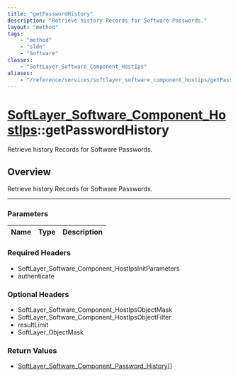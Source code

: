 ```yaml
---
title: "getPasswordHistory"
description: "Retrieve history Records for Software Passwords."
layout: "method"
tags:
    - "method"
    - "sldn"
    - "Software"
classes:
    - "SoftLayer_Software_Component_HostIps"
aliases:
    - "/reference/services/softlayer_software_component_hostips/getPasswordHistory"
---
```

# [SoftLayer_Software_Component_HostIps](/reference/services/SoftLayer_Software_Component_HostIps)::getPasswordHistory


Retrieve history Records for Software Passwords.


## Overview 
Retrieve history Records for Software Passwords.

-----

### Parameters 
|Name | Type | Description |
| --- | --- | --- |


### Required Headers
* SoftLayer_Software_Component_HostIpsInitParameters
* authenticate


### Optional Headers
* SoftLayer_Software_Component_HostIpsObjectMask
* SoftLayer_Software_Component_HostIpsObjectFilter
* resultLimit
* SoftLayer_ObjectMask

### Return Values
* <a href='/reference/datatypes/SoftLayer_Software_Component_Password_History'>SoftLayer_Software_Component_Password_History[] </a>




